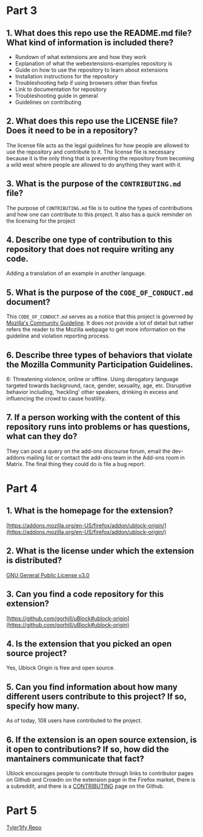 # Part 3

## 1. What does this repo use the README.md file? What kind of information is included there?
* Rundown of what extensions are and how they work
* Explanation of what the webextensions-examples repository is
* Guide on how to use the repository to learn about extensions
* Installation instructions for the repository
* Troubleshooting help if using browsers other than firefox
* Link to documentation for repository
* Troubleshooting guide in general
* Guidelines on contributing


## 2. What does this repo use the LICENSE file? Does it need to be in a repository?
The license file acts as the legal guidelines for how people are allowed to use the repository and contribute to it. The license file is necessary because it is the only thing that is preventing the repository from becoming a wild west where people are allowed to do anything they want with it.


## 3. What is the purpose of the `CONTRIBUTING.md` file?
The purpose of `CONTRIBUTING.md` file is to outline the types of contributions and how one can contribute to this project. It also has a quick reminder on the licensing for the project


## 4. Describe one type of contribution to this repository that does not require writing any code.
Adding a translation of an example in another language.


## 5. What is the purpose of the `CODE_OF_CONDUCT.md` document?
This `CODE_OF_CONDUCT.md` serves as a notice that this project is governed by [Mozilla's Community Guideline](https://www.mozilla.org/about/governance/policies/participation/). It does not provide a lot of detail but rather refers the reader to the Mozilla webpage to get more information on the guideline and violation reporting process.


## 6. Describe three types of behaviors that violate the Mozilla Community Participation Guidelines.
6: Threatening violence, online or offline. Using derogatory language targeted towards background, race, gender, sexuality, age, etc. Disruptive behavior including, 'heckling' other speakers, drinking in excess and influencing the crowd to cause hostility.


## 7. If a person working with the content of this repository runs into problems or has questions, what can they do?
They can post a query on the add-ons discourse forum, email the dev-addons mailing list or contact the add-ons team in the Add-ons room in Matrix. The final thing they could do is file a bug report.

# Part 4

## 1. What is the homepage for the extension?
[https://addons.mozilla.org/en-US/firefox/addon/ublock-origin/](https://addons.mozilla.org/en-US/firefox/addon/ublock-origin/)

## 2. What is the license under which the extension is distributed?
[GNU General Public License v3.0](https://github.com/gorhill/uBlock/blob/master/LICENSE.txt)

## 3. Can you find a code repository for this extension?
[https://github.com/gorhill/uBlock#ublock-origin](https://github.com/gorhill/uBlock#ublock-origin)

## 4. Is the extension that you picked an open source project?
Yes, Ublock Origin is free and open source.

## 5. Can you find information about how many different users contribute to this project? If so, specify how many.
As of today, 108 users have contributed to the project. 

## 6. If the extension is an open source extension, is it open to contributions? If so, how did the mantainers communicate that fact?
Ublock encourages people to contribute through links to contributor pages on Github and Crowdin on the extension page in the Firefox market, there is a subreddit, and there is a [CONTRIBUTING](https://github.com/gorhill/uBlock/blob/master/CONTRIBUTING.md) page on the Github.

# Part 5
[Tyler1ify Repo](https://github.com/ossd-s24/tyler1ify)
